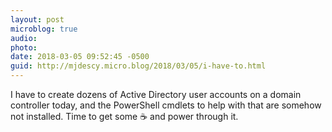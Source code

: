 ```yaml
---
layout: post
microblog: true
audio: 
photo: 
date: 2018-03-05 09:52:45 -0500
guid: http://mjdescy.micro.blog/2018/03/05/i-have-to.html
---
```

I have to create dozens of Active Directory user accounts on a domain controller today, and the PowerShell cmdlets to help with that are somehow not installed. Time to get some ☕️ and power through it.
